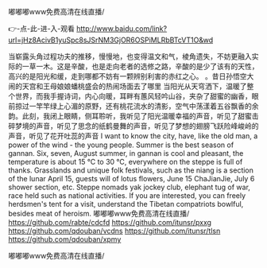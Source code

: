 
嘟嘟嘟www免费高清在线直播/




👉-点-此-进-入-观看  http://www.baidu.com/link?url=jHz8AcivB1yuSpc8sJSrNM3GjOR6OSPiMLRbBTcVT1O&wd




当崭露头角过程功夫的推移，慢慢地，也变得温文和气，棱角遗失，不妨更融入实际的一草一木。这是辛酸，也是走向老者的选修之路，辛酸的是少了该有的天性，高兴的是阳光和缓，走到哪都不妨有一颗辨别利害的赤红之心。
。昔日孙悟空大闹的天宫和王母娘娘蟠桃盛会的热闹场面去了哪里
当阳光从天穹洒下，温暖了整个世界，而我手握诗词，内心向暖，耳畔有蕙风轻吟山谷，夹杂了甜蜜的幽香，眼前掠过一竿竿绿上心湄的原野，还有桃花流水的清影，空气中荡漾着五谷飘香的余韵。此刻，我闭上眼睛，侧耳聆听，我听见了阳光温暖幸福的声音，听见了甜蜜击碎梦境的声音，听见了思念的纸鹤曼舞的声音，听见了梦想的翅膀飞跃险峰峻岭的声音，听见了花开吐蕊的声音
I want to know the city, have, like the old man, a power of the wind - the young people.
Summer is the best season of gannan.
Six, seven, August summer, in gannan is cool and pleasant, the temperature is about 15 ℃ to 30 ℃, everywhere on the steppe is full of thanks.
Grasslands and unique folk festivals, such as the niang is a section of the lunar April 15, guests will of lotus flowers, June 15 ChaJianJie, July 6 shower section, etc.
Steppe nomads yak jockey club, elephant tug of war, race held such as national activities.
If you are interested, you can freely herdsmen's tent for a visit, understand the Tibetan compatriots bowlful, besides meat of heroism.
嘟嘟嘟www免费高清在线直播/ https://github.com/rabte/cdcfd
https://github.com/itunsr/pxxg
https://github.com/qdouban/vcdns
https://github.com/itunsr/tlsn
https://github.com/qdouban/xpmy





嘟嘟嘟www免费高清在线直播/
